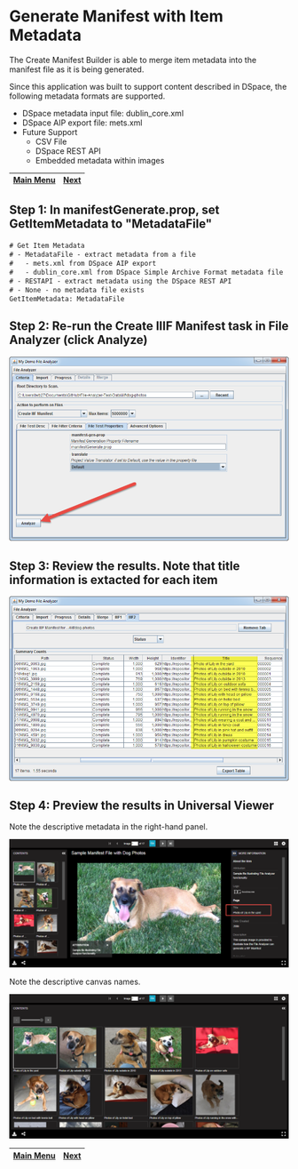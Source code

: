 # Generate Manifest with Item Metadata

The Create Manifest Builder is able to merge item metadata into the manifest file as it is being generated.  

Since this application was built to support content described in DSpace, the following metadata formats are supported.

* DSpace metadata input file: dublin_core.xml
* DSpace AIP export file: mets.xml
* Future Support
  * CSV File 
  * DSpace REST API 
  * Embedded metadata within images

[Main Menu](README.md) | [Next](demo3.md) 
------------------------- | ------------------------- 

## Step 1: In manifestGenerate.prop, set GetItemMetadata to "MetadataFile"

    # Get Item Metadata
    # - MetadataFile - extract metadata from a file
    #   - mets.xml from DSpace AIP export
    #   - dublin_core.xml from DSpace Simple Archive Format metadata file
    # - RESTAPI - extract metadata using the DSpace REST API
    # - None - no metadata file exists
    GetItemMetadata: MetadataFile

## Step 2: Re-run the Create IIIF Manifest task in File Analyzer (click Analyze)

![Screenshot](tutorial-screenshots/fa4.png)

## Step 3: Review the results. Note that title information is extacted for each item

![Screenshot](tutorial-screenshots/fad2.png)

## Step 4: Preview the results in Universal Viewer

Note the descriptive metadata in the right-hand panel.

![Screenshot](tutorial-screenshots/uv2.png)

Note the descriptive canvas names.

![Screenshot](tutorial-screenshots/uv2a.png)

	
[Main Menu](README.md) | [Next](demo3.md) 
------------------------- | ------------------------- 
